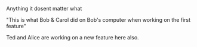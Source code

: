 
Anything it dosent matter what

"This is what Bob & Carol did on Bob's computer when working on the first feature"

Ted and Alice are working on a new feature here also.

